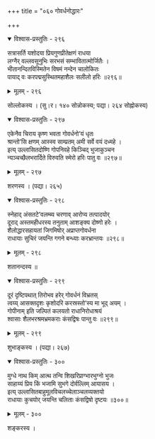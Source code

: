 +++
title = "०६० गोवर्धनोद्धारः"

+++



<details open><summary>विश्वास-प्रस्तुतिः - २९६</summary>

सत्रासर्ति यशोदया प्रियगुणप्रीतेक्षणं राधया  
लग्नैर् वल्लवसूनुभिः सरभसं सम्भावितात्मोर्जितैः ।  
भीतानन्दितविस्मितेन विषमं नन्देन चालोकितः   
पायाद् वः करपद्मसुस्थितमहाशैलः सलीलो हरिः ॥२९६॥
</details>

<details><summary>मूलम् - २९६</summary>

सत्रासर्ति यशोदया प्रियगुणप्रीतेक्षणं राधया  
लग्नैर् वल्लवसूनुभिः सरभसं सम्भावितात्मोर्जितैः ।  
भीतानन्दितविस्मितेन विषमं नन्देन चालोकितः   
पायाद् वः करपद्मसुस्थितमहाशैलः सलीलो हरिः ॥२९६॥
</details>


सोल्लोकस्य । (सु।र। १४० सोन्नोकस्य; पद्या। २६४ सोह्नोकस्य)  



<details open><summary>विश्वास-प्रस्तुतिः - २९७</summary>

एकेनैव चिराय कृष्ण भवता गोवर्धनो’यं धृतः   
श्रान्तो’सि क्षणम् आस्स्व साम्प्रतम् अमी सर्वे वयं दध्महे ।  
इत्य् उल्लासितदोष्णि गोपनिवहे किञ्चिद् भुजाकुञ्चन  
न्यञ्चच्छैलभरार्दिते विरुवति स्मेरो हरिः पातु वः ॥२९७॥
</details>

<details><summary>मूलम् - २९७</summary>

एकेनैव चिराय कृष्ण भवता गोवर्धनो’यं धृतः   
श्रान्तो’सि क्षणम् आस्स्व साम्प्रतम् अमी सर्वे वयं दध्महे ।  
इत्य् उल्लासितदोष्णि गोपनिवहे किञ्चिद् भुजाकुञ्चन  
न्यञ्चच्छैलभरार्दिते विरुवति स्मेरो हरिः पातु वः ॥२९७॥
</details>


शरणस्य । (पद्या। २६५)  



<details open><summary>विश्वास-प्रस्तुतिः - २९८</summary>

स्नेहाद् अंसतटे’वलम्ब्य चरणाव् आरोप्य तत्पादयोर्  
दूराद् अस्तमहीधरस्य तनुताम् आशङ्क्य दोष्णो हरेः ।  
शैलोद्धारसहायतां जिगमिषोर् अप्राप्तगोवर्धना  
राधायाः सुचिरं जयन्ति गगने बन्ध्याः करभ्रान्तयः ॥२९८॥
</details>

<details><summary>मूलम् - २९८</summary>

स्नेहाद् अंसतटे’वलम्ब्य चरणाव् आरोप्य तत्पादयोर्  
दूराद् अस्तमहीधरस्य तनुताम् आशङ्क्य दोष्णो हरेः ।  
शैलोद्धारसहायतां जिगमिषोर् अप्राप्तगोवर्धना  
राधायाः सुचिरं जयन्ति गगने बन्ध्याः करभ्रान्तयः ॥२९८॥
</details>


शतानन्दस्य ॥  



<details open><summary>विश्वास-प्रस्तुतिः - २९९</summary>

दूरं दृष्टिपथात् तिरोभव हरेर् गोवर्धनं विभ्रतस्  
त्वय्य् आसक्तदृशः कृशोदरि करस्रस्तो’स्य मा भूद् अयम् ।  
गोपीनाम् इति जल्पितं कलयतो राधानिरोधाश्रयं  
श्वासाः शैलभरश्रमभ्रमकराः कंसद्विषः पान्तु वः ॥२९९॥
</details>

<details><summary>मूलम् - २९९</summary>

दूरं दृष्टिपथात् तिरोभव हरेर् गोवर्धनं विभ्रतस्  
त्वय्य् आसक्तदृशः कृशोदरि करस्रस्तो’स्य मा भूद् अयम् ।  
गोपीनाम् इति जल्पितं कलयतो राधानिरोधाश्रयं  
श्वासाः शैलभरश्रमभ्रमकराः कंसद्विषः पान्तु वः ॥२९९॥
</details>


शुभाङ्कस्य । (पद्या। २६७)  



<details open><summary>विश्वास-प्रस्तुतिः - ३००</summary>

मुग्धे नाथ किम् आत्थ तन्वि शिखरिप्राग्भारभुग्नो भुजः  
साहाय्यं प्रिय किं भजामि सुभगे दोर्वल्लिम् आयासय ।  
इत्य् उल्लासितबाहुमूलविचलच्चेलाञ्चलव्यक्तयो  
राधायाः कुचयोर् जयन्ति चलिताः कंसद्विषो दृष्टयः ॥३००॥
</details>

<details><summary>मूलम् - ३००</summary>

मुग्धे नाथ किम् आत्थ तन्वि शिखरिप्राग्भारभुग्नो भुजः  
साहाय्यं प्रिय किं भजामि सुभगे दोर्वल्लिम् आयासय ।  
इत्य् उल्लासितबाहुमूलविचलच्चेलाञ्चलव्यक्तयो  
राधायाः कुचयोर् जयन्ति चलिताः कंसद्विषो दृष्टयः ॥३००॥
</details>


शङ्करस्य ।   